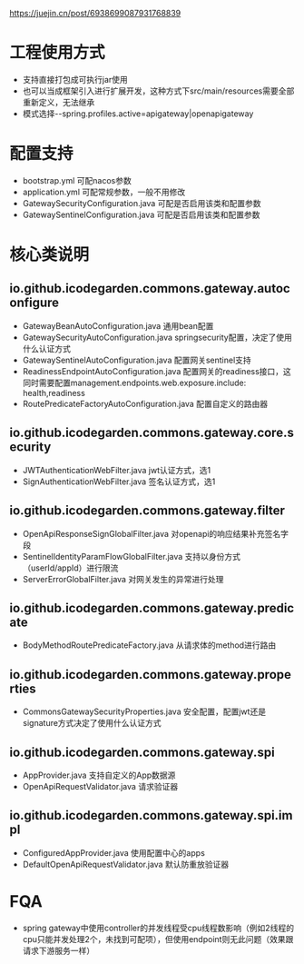 https://juejin.cn/post/6938699087931768839

# 工程使用方式
* 支持直接打包成可执行jar使用
* 也可以当成框架引入进行扩展开发，这种方式下src/main/resources需要全部重新定义，无法继承
* 模式选择--spring.profiles.active=apigateway|openapigateway

# 配置支持
* bootstrap.yml 可配nacos参数
* application.yml 可配常规参数，一般不用修改
* GatewaySecurityConfiguration.java 可配是否启用该类和配置参数
* GatewaySentinelConfiguration.java 可配是否启用该类和配置参数

# 核心类说明
## io.github.icodegarden.commons.gateway.autoconfigure
* GatewayBeanAutoConfiguration.java 通用bean配置
* GatewaySecurityAutoConfiguration.java springsecurity配置，决定了使用什么认证方式
* GatewaySentinelAutoConfiguration.java 配置网关sentinel支持
* ReadinessEndpointAutoConfiguration.java 配置网关的readiness接口，这同时需要配置management.endpoints.web.exposure.include: health,readiness
* RoutePredicateFactoryAutoConfiguration.java 配置自定义的路由器

## io.github.icodegarden.commons.gateway.core.security
* JWTAuthenticationWebFilter.java jwt认证方式，选1
* SignAuthenticationWebFilter.java 签名认证方式，选1

## io.github.icodegarden.commons.gateway.filter
* OpenApiResponseSignGlobalFilter.java 对openapi的响应结果补充签名字段
* SentinelIdentityParamFlowGlobalFilter.java 支持以身份方式（userId/appId）进行限流
* ServerErrorGlobalFilter.java 对网关发生的异常进行处理

## io.github.icodegarden.commons.gateway.predicate
* BodyMethodRoutePredicateFactory.java 从请求体的method进行路由

## io.github.icodegarden.commons.gateway.properties
* CommonsGatewaySecurityProperties.java 安全配置，配置jwt还是signature方式决定了使用什么认证方式

## io.github.icodegarden.commons.gateway.spi
* AppProvider.java 支持自定义的App数据源
* OpenApiRequestValidator.java 请求验证器

## io.github.icodegarden.commons.gateway.spi.impl
* ConfiguredAppProvider.java 使用配置中心的apps
* DefaultOpenApiRequestValidator.java 默认防重放验证器

# FQA
* spring gateway中使用controller的并发线程受cpu线程数影响（例如2线程的cpu只能并发处理2个，未找到可配项），但使用endpoint则无此问题（效果跟请求下游服务一样）
